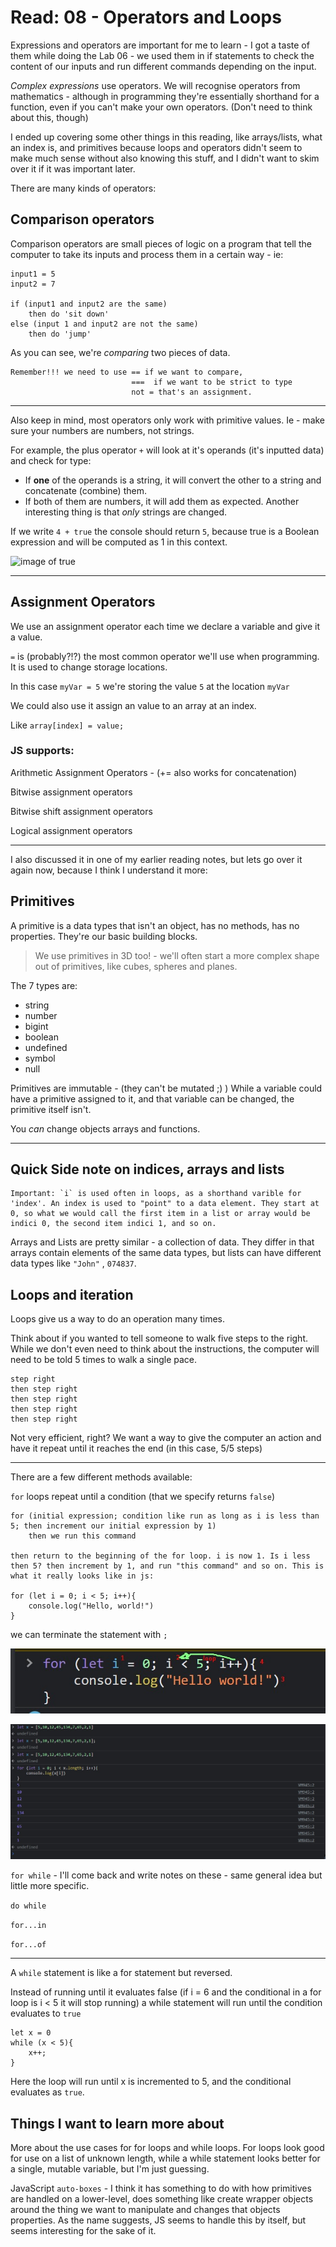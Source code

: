 # Read: 08 - Operators and Loops

Expressions and operators are important for me to learn - I got a taste of them while doing the Lab 06 - we used them in if statements to check the content of our inputs and run different commands depending on the input.

*Complex expressions* use operators. We will recognise operators from mathematics - although in programming they're essentially shorthand for a function, even if you can't make your own operators. (Don't need to think about this, though)

I ended up covering some other things in this reading, like arrays/lists, what an index is, and primitives because loops and operators didn't seem to make much sense without also knowing this stuff, and I didn't want to skim over it if it was important later.

There are many kinds of operators:

## Comparison operators

Comparison operators are small pieces of logic on a program that tell the computer to take its inputs and process them in a certain way - ie:

    input1 = 5
    input2 = 7

    if (input1 and input2 are the same)
        then do 'sit down'
    else (input 1 and input2 are not the same)
        then do 'jump'

As you can see, we're *comparing* two pieces of data.

    Remember!!! we need to use == if we want to compare,
                               ===  if we want to be strict to type
                               not = that's an assignment.

---

Also keep in mind, most operators only work with primitive values. Ie - make sure your numbers are numbers, not strings.

For example, the plus operator `+` will look at it's operands (it's inputted data) and check for type:

- If **one** of the operands is a string, it will convert the other to a string and concatenate (combine) them.
- If both of them are numbers, it will add them as expected.
Another interesting thing is that *only* strings are changed.

If we write `4 + true` the console should return `5`, because true is a Boolean expression and will be computed as 1 in this context.

![image of true](https://media.discordapp.net/attachments/1063475689577271316/1065692767197593732/image.png)

---

## Assignment Operators

We use an assignment operator each time we declare a variable and give it a value.

`=` is (probably?!?) the most common operator we'll use when programming. It is used to change storage locations.

In this case `myVar = 5` we're storing the value `5` at the location `myVar`

We could also use it assign an value to an array at an index.

Like `array[index] = value;`

### **JS supports:**

Arithmetic Assignment Operators - (+= also works for concatenation)

Bitwise assignment operators

Bitwise shift assignment operators

Logical assignment operators

---

I also discussed it in one of my earlier reading notes, but lets go over it again now, because I think I understand it more:

## Primitives

A primitive is a data types that isn't an object, has no methods, has no properties. They're our basic building blocks.

> We use primitives in 3D too! - we'll often start a more complex shape out of primitives, like cubes, spheres and planes.

The 7 types are:

- string
- number
- bigint
- boolean
- undefined
- symbol
- null

Primitives are immutable - (they can't be mutated ;) ) While a variable could have a primitive assigned to it, and that variable can be changed, the primitive itself isn't.

You *can* change objects arrays and functions.

---

## Quick Side note on indices, arrays and lists

    Important: `i` is used often in loops, as a shorthand varible for 'index'. An index is used to "point" to a data element. They start at 0, so what we would call the first item in a list or array would be indici 0, the second item indici 1, and so on.

Arrays and Lists are pretty similar - a collection of data. They differ in that arrays contain elements of the same data types, but lists can have different data types like `"John"` , `074837`.

## Loops and iteration

Loops give us a way to do an operation many times.

Think about if you wanted to tell someone to walk five steps to the right. While we don't even need to think about the instructions, the computer will need to be told 5 times to walk a single pace.

    step right
    then step right
    then step right
    then step right
    then step right

Not very efficient, right? We want a way to give the computer an action and have it repeat until it reaches the end (in this case, 5/5 steps)

---

There are a few different methods available:

`for` loops repeat until a condition (that we specify returns `false`)

    for (initial expression; condition like run as long as i is less than 5; then increment our initial expression by 1)
        then we run this command

    then return to the beginning of the for loop. i is now 1. Is i less then 5? then increment by 1, and run "this command" and so on. This is what it really looks like in js:
    
    for (let i = 0; i < 5; i++){
        console.log("Hello, world!")
    }

we can terminate the statement with `;`

![how do loops work lol](../img/Screenshot_1.jpg)

![array loop](../img/bettersloops.jpg)


`for while` - I'll come back and write notes on these - same general idea but little more specific.

`do while`

`for...in`

`for...of`

---

A `while` statement is like a for statement but reversed.

Instead of running until it evaluates false (if i = 6 and the conditional in a for loop is i < 5 it will stop running) a while statement will run until the condition evaluates to `true`

    let x = 0
    while (x < 5){
        x++;
    }

Here the loop will run until x is incremented to 5, and the conditional evaluates as `true`.

## Things I want to learn more about

More about the use cases for for loops and while loops. For loops look good for use on a list of unknown length, while a while statement looks better for a single, mutable variable, but I'm just guessing. 

JavaScript `auto-boxes` - I think it has something to do with how primitives are handled on a lower-level, does something like create wrapper objects around the thing we want to manipulate and changes that objects properties. As the name suggests, JS seems to handle this by itself, but seems interesting for the sake of it.
